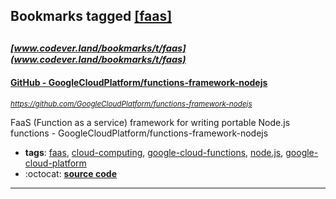 ## Bookmarks tagged [[faas]](https://www.codever.land/search?q=[faas])

_<sup><sup>[www.codever.land/bookmarks/t/faas](www.codever.land/bookmarks/t/faas)</sup></sup>_
---
#### [GitHub - GoogleCloudPlatform/functions-framework-nodejs](https://github.com/GoogleCloudPlatform/functions-framework-nodejs)
_<sup>https://github.com/GoogleCloudPlatform/functions-framework-nodejs</sup>_

FaaS (Function as a service) framework for writing portable Node.js functions - GoogleCloudPlatform/functions-framework-nodejs
* **tags**: [faas](../tagged/faas.md), [cloud-computing](../tagged/cloud-computing.md), [google-cloud-functions](../tagged/google-cloud-functions.md), [node.js](../tagged/node.js.md), [google-cloud-platform](../tagged/google-cloud-platform.md)
* :octocat: **[source code](https://github.com/GoogleCloudPlatform/functions-framework-nodejs)**
---
